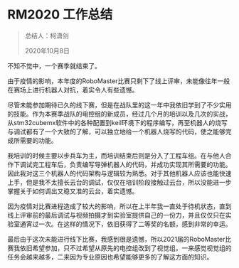 # RM2020 工作总结

> 总结人：柯潇剑
>
> 2020年10月8日

不知不觉中，一个赛季就结束了。

由于疫情的影响，本年度的RoboMaster比赛只剩下了线上评审，未能像往年一般在赛场上进行机器人对抗，着实令人有些遗憾。

尽管未能参加期待已久的线下赛，但是在战队里的这一年中我依旧学到了不少实用的技能。作为本赛季战队的电控组的新成员，经过几个月的培训以及几次的实战，从stm32cubemx软件中的各种配置到keil环境下的程序编写，再至机器人的烧写与调试都有了一个大致的了解，可以独立地给一个机器人烧写的代码，使之能够完成所需要的功能。

我培训的时候主要以步兵车为主，而培训结束后则是分入了工程车组。在与他人合作下调试完工程车后，负责编写导弹机器人的代码，并成功实现其所需要的功能。因此我对这三个机器人的代码架构与逻辑较为熟悉。对于其他机器人应该也能快速上手，但是我不太擅长云台的调试，仅仅在培训阶段接触过云台，所以没能进一步掌握关于如何调出又稳又准的云台，着实遗憾。

因为疫情对比赛进程造成了较大的影响，所以在上半年我一直处于待机状态，直到线上评审前的最后调试与视频拍摄才到实验室提供自己的一份力，并且仅仅只在实验室通宵过一次。在这样的情况下，依旧获得了二等奖的名额，感到非常的幸运。

最后由于这次未能进行线下比赛，我感到很是遗憾，所以2021届的RoboMaster比赛我依旧希望参加，只不过希望从原先的电控组改到了视觉组。一来感觉视觉组的任务会越来越多，二来因为专业原因也希望能够更多的了解这方面的知识。
